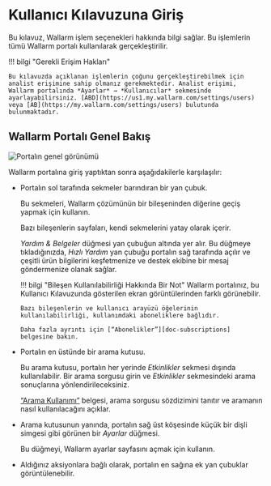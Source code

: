 [img-wallarm-portal-overview]:  ../images/user-guides/dashboard/dashboard.png

[link-wallarm-console]:     https://my.wallarm.com/settings/users

[doc-use-search]:           search-and-filters/use-search.md
[doc-subscriptions]:        ../about-wallarm/subscription-plans.md

# Kullanıcı Kılavuzuna Giriş

Bu kılavuz, Wallarm işlem seçenekleri hakkında bilgi sağlar. Bu işlemlerin tümü Wallarm portalı kullanılarak gerçekleştirilir.

!!! bilgi "Gerekli Erişim Hakları"

    Bu kılavuzda açıklanan işlemlerin çoğunu gerçekleştirebilmek için analist erişimine sahip olmanız gerekmektedir. Analist erişimi, Wallarm portalında *Ayarlar* → *Kullanıcılar* sekmesinde ayarlayabilirsiniz. [ABD](https://us1.my.wallarm.com/settings/users) veya [AB](https://my.wallarm.com/settings/users) bulutunda bulunmaktadır.

## Wallarm Portalı Genel Bakış

![Portalın genel görünümü][img-wallarm-portal-overview]

Wallarm portalına giriş yaptıktan sonra aşağıdakilerle karşılaşılır:
*   Portalın sol tarafında sekmeler barındıran bir yan çubuk.

    Bu sekmeleri, Wallarm çözümünün bir bileşeninden diğerine geçiş yapmak için kullanın.

    Bazı bileşenlerin sayfaları, kendi sekmelerini yatay olarak içerir.
    
    *Yardım & Belgeler* düğmesi yan çubuğun altında yer alır. Bu düğmeye tıkladığınızda, *Hızlı Yardım* yan çubuğu portalın sağ tarafında açılır ve çeşitli ürün bilgilerini keşfetmenize ve destek ekibine bir mesaj göndermenize olanak sağlar.
    
    !!! bilgi "Bileşen Kullanılabilirliği Hakkında Bir Not"
        Wallarm portalınız, bu Kullanıcı Kılavuzunda gösterilen ekran görüntülerinden farklı görünebilir.
        
        Bazı bileşenlerin ve kullanıcı arayüzü öğelerinin kullanılabilirliği, kullanımdaki aboneliklere bağlıdır.
        
        Daha fazla ayrıntı için [“Abonelikler”][doc-subscriptions] belgesine bakın.
    
*   Portalın en üstünde bir arama kutusu.

    Bu arama kutusu, portalın her yerinde *Etkinlikler* sekmesi dışında kullanılabilir. Bir arama sorgusu girin ve *Etkinlikler* sekmesindeki arama sonuçlarına yönlendirileceksiniz. 

    [“Arama Kullanımı”][doc-use-search] belgesi, arama sorgusu sözdizimini tanıtır ve aramanın nasıl kullanılacağını açıklar.

*   Arama kutusunun yanında, portalın sağ üst köşesinde küçük bir dişli simgesi gibi görünen bir *Ayarlar* düğmesi.

    Bu düğmeyi, Wallarm ayarlar sayfasını açmak için kullanın.
    
*   Aldığınız aksiyonlara bağlı olarak, portalın en sağına ek yan çubuklar görüntülenebilir.     

<!-- ## Demo videoları

<div class="video-wrapper">
  <iframe width="1280" height="720" src="https://www.youtube.com/embed/R8v9npJAXSo" frameborder="0" allow="accelerometer; autoplay; encrypted-media; gyroscope; picture-in-picture" allowfullscreen loading="lazy"></iframe>
</div> -->